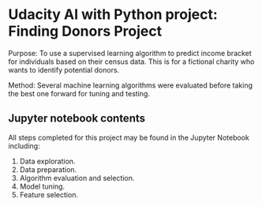 # Udacity AI with Python project: Finding Donors Project
Purpose: To use a supervised learning algorithm to predict income bracket for individuals based on their census data. This is for a fictional charity who wants to identify potential donors.  

Method: Several machine learning algorithms were evaluated before taking the best one forward for tuning and testing.

## Jupyter notebook contents
All steps completed for this project may be found in the Jupyter Notebook including:  
1. Data exploration.  
2. Data preparation.  
3. Algorithm evaluation and selection.  
4. Model tuning.  
5. Feature selection.
